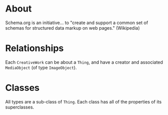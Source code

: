 About
=====

Schema.org is an initiative...  to "create and support a common set of schemas for structured data markup on web pages." (Wikipedia)

Relationships
=============

Each `CreativeWork` can be about a `Thing`, and have a creator and associated `MediaObject` (of type `ImageObject`).

Classes
=======

All types are a sub-class of `Thing`. Each class has all of the properties of its superclasses.
